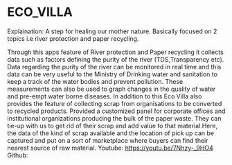 # ECO_VILLA

Explaination: A step for healing our mother nature.
Basically focused on 2 topics i.e river protection and paper recycling.

Through this apps feature of River protection and Paper recycling it collects data such as factors defining the purity of the river (TDS,Transparency etc). Data regarding the purity of the river can be monitored in real time and this data can be very useful to the Ministry of Drinking water and sanitation to keep a track of the water bodies and prevent pollution. These measurements can also be used to graph changes in the quality of water and pre-empt water borne diseases. In addition to this Eco Villa also provides the feature of collecting scrap from organisations to be converted to recycled products.
Provided a customized panel for corporate offices and institutional organizations producing the bulk of the paper waste. They can tie-up with us to get rid of their scrap and add value to that material.Here, the data of the kind of scrap available and the location of pick up can be captured and put on a sort of marketplace where buyers can find their nearest source of raw material.
Youtube: https://youtu.be/7Nhzy-_9HO4
Github: 

